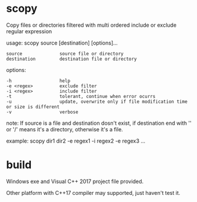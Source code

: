 # scopy
Copy files or directories filtered with multi ordered include or exclude regular expression

usage: scopy source [destination] [options]...

    source              source file or directory
    destination         destination file or directory

options:

    -h                  help
    -e <regex>          exclude filter
    -i <regex>          include filter
    -t                  tolerant, continue when error ocurrs
    -u                  update, overwrite only if file modification time or size is different
    -v                  verbose

note: If source is a file and destination dosn't exist, if destination end with '\' or '/'
    means it's a directory, otherwise it's a file.

example: scopy dir1 dir2 -e regex1 -i regex2 -e regex3 ...

# build
Windows exe and Visual C++ 2017 project file provided.

Other platform with C++17 compiler may supported, just haven't test it.
